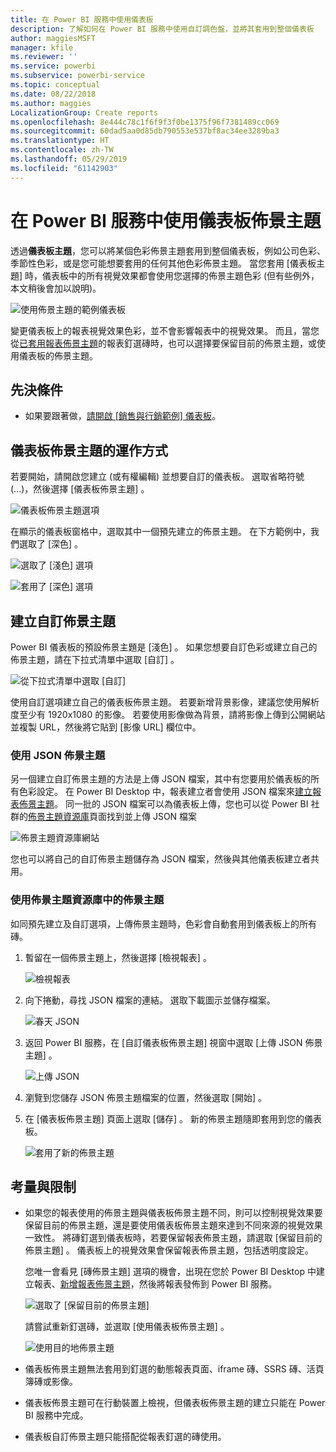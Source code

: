 ```yaml
---
title: 在 Power BI 服務中使用儀表板
description: 了解如何在 Power BI 服務中使用自訂調色盤，並將其套用到整個儀表板
author: maggiesMSFT
manager: kfile
ms.reviewer: ''
ms.service: powerbi
ms.subservice: powerbi-service
ms.topic: conceptual
ms.date: 08/22/2018
ms.author: maggies
LocalizationGroup: Create reports
ms.openlocfilehash: 8e444c78c1f6f9f3f0be1375f96f7381489cc069
ms.sourcegitcommit: 60dad5aa0d85db790553e537bf8ac34ee3289ba3
ms.translationtype: HT
ms.contentlocale: zh-TW
ms.lasthandoff: 05/29/2019
ms.locfileid: "61142903"
---
```

# <a name="use-dashboard-themes-in-power-bi-service"></a>在 Power BI 服務中使用儀表板佈景主題
透過**儀表板主題**，您可以將某個色彩佈景主題套用到整個儀表板，例如公司色彩、季節性色彩，或是您可能想要套用的任何其他色彩佈景主題。 當您套用 [儀表板主題]  時，儀表板中的所有視覺效果都會使用您選擇的佈景主題色彩 (但有些例外，本文稍後會加以說明)。

![使用佈景主題的範例儀表板](media/service-dashboard-themes/power-bi-full-dashboard-theme.png)

變更儀表板上的報表視覺效果色彩，並不會影響報表中的視覺效果。 而且，當您從[已套用報表佈景主題](desktop-report-themes.md)的報表釘選磚時，也可以選擇要保留目前的佈景主題，或使用儀表板的佈景主題。


## <a name="prerequisites"></a>先決條件
* 如果要跟著做，[請開啟 [銷售與行銷範例] 儀表板](sample-datasets.md)。


## <a name="how-dashboard-themes-work"></a>儀表板佈景主題的運作方式
若要開始，請開啟您建立 (或有權編輯) 並想要自訂的儀表板。 選取省略符號 (...)，然後選擇 [儀表板佈景主題]  。 

![儀表板佈景主題選項](media/service-dashboard-themes/power-bi-dashboard-theme.png)

在顯示的儀表板窗格中，選取其中一個預先建立的佈景主題。  在下方範例中，我們選取了 [深色]  。

![選取了 [淺色] 選項](media/service-dashboard-themes/power-bi-theme-menu.png)

![套用了 [深色] 選項](media/service-dashboard-themes/power-bi-theme-dark.png)

## <a name="create-a-custom-theme"></a>建立自訂佈景主題

Power BI 儀表板的預設佈景主題是 [淺色]  。 如果您想要自訂色彩或建立自己的佈景主題，請在下拉式清單中選取 [自訂]  。 

![從下拉式清單中選取 [自訂]](media/service-dashboard-themes/power-bi-theme-custom.png)

使用自訂選項建立自己的儀表板佈景主題。 若要新增背景影像，建議您使用解析度至少有 1920x1080 的影像。 若要使用影像做為背景，請將影像上傳到公開網站並複製 URL，然後將它貼到 [影像 URL]  欄位中。 

### <a name="using-json-themes"></a>使用 JSON 佈景主題
另一個建立自訂佈景主題的方法是上傳 JSON 檔案，其中有您要用於儀表板的所有色彩設定。 在 Power BI Desktop 中，報表建立者會使用 JSON 檔案來[建立報表佈景主題](desktop-report-themes.md)。 同一批的 JSON 檔案可以為儀表板上傳，您也可以從 Power BI 社群的[佈景主題資源庫](https://community.powerbi.com/t5/Themes-Gallery/bd-p/ThemesGallery)頁面找到並上傳 JSON 檔案 

![佈景主題資源庫網站](media/service-dashboard-themes/power-bi-theme-gallery.png)

您也可以將自己的自訂佈景主題儲存為 JSON 檔案，然後與其他儀表板建立者共用。 

### <a name="use-a-theme-from-the-theme-gallery"></a>使用佈景主題資源庫中的佈景主題

如同預先建立及自訂選項，上傳佈景主題時，色彩會自動套用到儀表板上的所有磚。 

1. 暫留在一個佈景主題上，然後選擇 [檢視報表]  。

    ![檢視報表](media/service-dashboard-themes/power-bi-choose-theme.png)

2. 向下捲動，尋找 JSON 檔案的連結。  選取下載圖示並儲存檔案。

    ![春天 JSON](media/service-dashboard-themes/power-bi-theme-json.png)

3. 返回 Power BI 服務，在 [自訂儀表板佈景主題] 視窗中選取 [上傳 JSON 佈景主題]  。

    ![上傳 JSON](media/service-dashboard-themes/power-bi-upload-theme.png)

4. 瀏覽到您儲存 JSON 佈景主題檔案的位置，然後選取 [開始]  。

5. 在 [儀表板佈景主題] 頁面上選取 [儲存]  。 新的佈景主題隨即套用到您的儀表板。

    ![套用了新的佈景主題](media/service-dashboard-themes/power-bi-json.png)

## <a name="considerations-and-limitations"></a>考量與限制

* 如果您的報表使用的佈景主題與儀表板佈景主題不同，則可以控制視覺效果要保留目前的佈景主題，還是要使用儀表板佈景主題來達到不同來源的視覺效果一致性。 將磚釘選到儀表板時，若要保留報表佈景主題，請選取 [保留目前的佈景主題]  。 儀表板上的視覺效果會保留報表佈景主題，包括透明度設定。 

    您唯一會看見 [磚佈景主題]  選項的機會，出現在您於 Power BI Desktop 中建立報表、[新增報表佈景主題](desktop-report-themes.md)，然後將報表發佈到 Power BI 服務。 

    ![選取了 [保留目前的佈景主題]](media/service-dashboard-themes/power-bi-keep-current.png)

    請嘗試重新釘選磚，並選取 [使用儀表板佈景主題]  。

    ![使用目的地佈景主題](media/service-dashboard-themes/power-bi-use-destination.png)

* 儀表板佈景主題無法套用到釘選的動態報表頁面、iframe 磚、SSRS 磚、活頁簿磚或影像。
* 儀表板佈景主題可在行動裝置上檢視，但儀表板佈景主題的建立只能在 Power BI 服務中完成。 
* 儀表板自訂佈景主題只能搭配從報表釘選的磚使用。 

